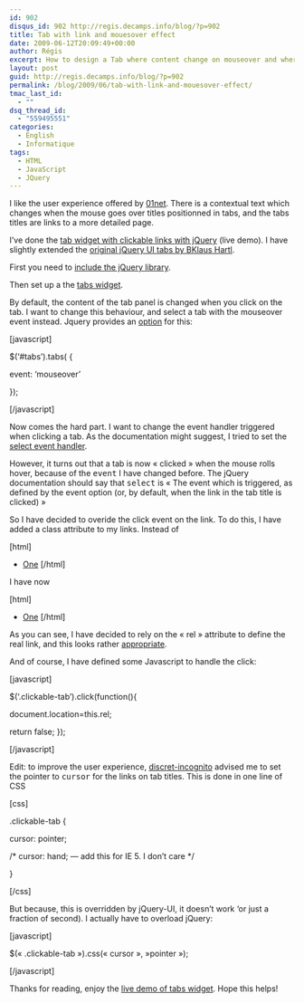 ```yaml
---
id: 902
disqus_id: 902 http://regis.decamps.info/blog/?p=902
title: Tab with link and mouesover effect
date: 2009-06-12T20:09:49+00:00
author: Régis
excerpt: How to design a Tab where content change on mouseover and where titles are links.
layout: post
guid: http://regis.decamps.info/blog/?p=902
permalink: /blog/2009/06/tab-with-link-and-mouesover-effect/
tmac_last_id:
  - ""
dsq_thread_id:
  - "559495551"
categories:
  - English
  - Informatique
tags:
  - HTML
  - JavaScript
  - JQuery
---
```

I like the user experience offered by [01net](http://www.01net.com/). There is a contextual text which changes when the mouse goes over titles positionned in tabs, and the tabs titles are links to a more detailed page.

I’ve done the [tab widget with clickable links with jQuery](http://regis.decamps.info/demo/idtab.html) (live demo). I have slightly extended the [original jQuery UI tabs by BKlaus Hartl](http://www.stilbuero.de/2007/10/23/jquery-ui-tabs-aka-tabs-3/).

First you need to [include the jQuery library](http://docs.jquery.com/Tutorials:Getting_Started_with_jQuery).

Then set up a the [tabs widget](http://docs.jquery.com/UI/Tabs).

By default, the content of the tab panel is changed when you click on the tab. I want to change this behaviour, and select a tab with the mouseover event instead. Jquery provides an [option](http://docs.jquery.com/UI/Tabs#option-event "option to change the event in jquery tab") for this:
  
[javascript]
  
$(&lsquo;#tabs’).tabs( {
    
event: &lsquo;mouseover’
  
});
  
[/javascript]

Now comes the hard part. I want to change the event handler triggered when clicking a tab. As the documentation might suggest, I tried to set the [select event handler](http://docs.jquery.com/UI/Tabs#event-select).

However, it turns out that a tab is now « clicked » when the mouse rolls hover, because of the <tt>event</tt> I have changed before. The jQuery documentation should say that <tt>select</tt> is « The event which is triggered, as defined by the event option (or, by default, when the link in the tab title is clicked) »

So I have decided to overide the click event on the link. To do this, I have added a class attribute to my links. Instead of
  
[html]

  * <a href="#fragment-1" id="tab-one" rel="ahah_1.html"><span>One</span></a>
[/html]
  
I have now
  
[html]

  * <a href="#fragment-1" id="tab-one" class="clickable-tab" rel="ahah_1.html"><span>One</span></a>
[/html]
  
As you can see, I have decided to rely on the « rel » attribute to define the real link, and this looks rather [appropriate](http://http://www.w3.org/TR/html4/struct/links.html#adef-rel).

And of course, I have defined some Javascript to handle the click:
  
[javascript]
	  
$(&lsquo;.clickable-tab’).click(function(){
	  
document.location=this.rel;
	  
return false; });
  
[/javascript]

Edit: to improve the user experience, [discret-incognito](http://http://discret-incognito.com/ "Arnaud") advised me to set the pointer to <tt>cursor</tt> for the links on tab titles. This is done in one line of CSS
  
[css]
    
.clickable-tab {
      
cursor: pointer;
      
/\* cursor: hand; &#8212; add this for IE 5. I don’t care \*/
    
}
  
[/css]
  
But because, this is overridden by jQuery-UI, it doesn’t work &lsquo;or just a fraction of second). I actually have to overload jQuery:
  
[javascript]
  
$(« .clickable-tab »).css(« cursor », »pointer »);
  
[/javascript]

Thanks for reading, enjoy the [live demo of tabs widget](http://regis.decamps.info/demo/idtab.html). Hope this helps!
